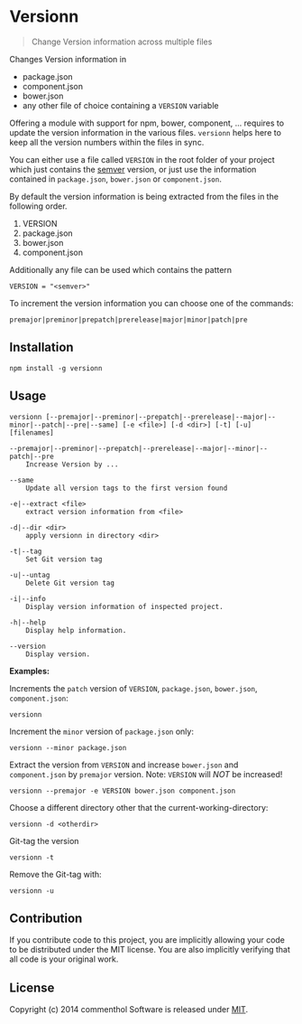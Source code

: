 # Versionn

> Change Version information across multiple files

Changes Version information in

* package.json
* component.json
* bower.json
* any other file of choice containing a `VERSION` variable

Offering a module with support for npm, bower, component, ... requires to update the version information in the various files.
`versionn` helps here to keep all the version numbers within the files in sync.

You can either use a file called `VERSION` in the root folder of your project which just contains the [semver][] version, or just use the information contained in `package.json`, `bower.json` or `component.json`.

By default the version information is being extracted from the files in the following order.

1. VERSION
2. package.json
3. bower.json
4. component.json

Additionally any file can be used which contains the pattern

```
VERSION = "<semver>"
```

To increment the version information you can choose one of the commands:

    premajor|preminor|prepatch|prerelease|major|minor|patch|pre

## Installation

```
npm install -g versionn
```

## Usage

```
versionn [--premajor|--preminor|--prepatch|--prerelease|--major|--minor|--patch|--pre|--same] [-e <file>] [-d <dir>] [-t] [-u] [filenames]

--premajor|--preminor|--prepatch|--prerelease|--major|--minor|--patch|--pre
    Increase Version by ...

--same
    Update all version tags to the first version found

-e|--extract <file>
    extract version information from <file>

-d|--dir <dir>
    apply versionn in directory <dir>

-t|--tag
    Set Git version tag

-u|--untag
    Delete Git version tag

-i|--info
    Display version information of inspected project.

-h|--help
    Display help information.

--version
    Display version.
```

**Examples:**

Increments the `patch` version of `VERSION`, `package.json`, `bower.json`, `component.json`:

    versionn

Increment the `minor` version of `package.json` only:

    versionn --minor package.json

Extract the version from `VERSION` and increase `bower.json` and `component.json` by `premajor` version. Note: `VERSION` will *NOT* be increased!

    versionn --premajor -e VERSION bower.json component.json

Choose a different directory other that the current-working-directory:

    versionn -d <otherdir>

Git-tag the version

    versionn -t

Remove the Git-tag with:

    versionn -u

## Contribution

If you contribute code to this project, you are implicitly allowing your code
to be distributed under the MIT license. You are also implicitly verifying that
all code is your original work.

## License

Copyright (c) 2014 commenthol
Software is released under [MIT][license].

[license]: ./LICENSE
[semver]: http://semver.org

